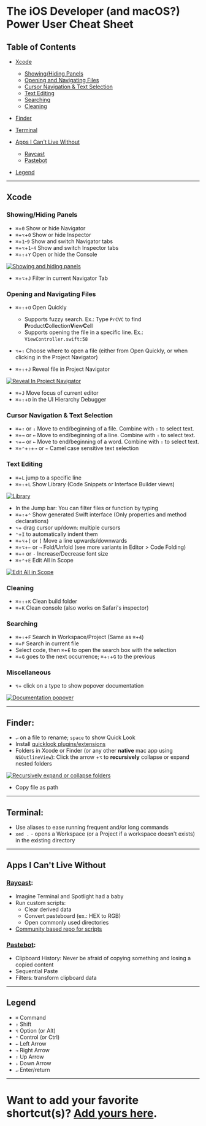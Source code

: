# The iOS Developer (and macOS?) Power User Cheat Sheet

## Table of Contents

- [Xcode](#Xcode)
	- [Showing/Hiding Panels](#panels)
	- [Opening and Navigating Files](#navigation)
	- [Cursor Navigation & Text Selection](#cursor)
	- [Text Editing](#text-editing)
	- [Searching](#searching)
	- [Cleaning](#cleaning)
	
- [Finder](#finder)
- [Terminal](#terminal)
- [Apps I Can't Live Without](#apps)
	- [Raycast](#raycast)
	- [Pastebot](#pastebot)
	
- [Legend](#legend)

-----

## <a name="Xcode"></a>Xcode

### <a name="panels"></a> Showing/Hiding Panels
- `⌘`+`0` Show or hide Navigator
- `⌘`+`⌥`+`0` Show or hide Inspector
- `⌘`+`1`-`9` Show and switch Navigator tabs
- `⌘`+`⌥`+`1`-`4` Show and switch Inspector tabs
- `⌘`+`⇧`+`Y` Open or hide the Console

[![Showing and hiding panels](img/ShowingAndHidingPanels.gif)](img/ShowingAndHidingPanels.gif)

- `⌘`+`⌥`+`J` Filter in current Navigator Tab

### <a name="navigation"></a> Opening and Navigating Files
- `⌘`+`⇧`+`O` Open Quickly
	- Supports fuzzy search. Ex.: Type `PrCVC` to find **Pr**oduct**C**ollection**V**iew**C**ell
	- Supports opening the file in a specific line. Ex.: `ViewController.swift:58`

- `⌥`+`⇧` Choose where to open a file (either from Open Quickly, or when clicking in the Project Navigator)
- `⌘`+`⇧`+`J` Reveal file in Project Navigator

[![Reveal In Project Navigator](img/RevealInProjectNavigator.gif)](img/RevealInProjectNavigator.gif)

- `⌘`+`J` Move focus of current editor
- `⌘`+`⇧`+`D` in the UI Hierarchy Debugger

### <a name="cursor"></a> Cursor Navigation & Text Selection
- `⌘`+`↑` or `↓` Move to end/beginning of a file. Combine with `⇧` to select text.
- `⌘`+`→` or `←` Move to end/beginning of a line. Combine with `⇧` to select text.
- `⌥`+`→` or `←` Move to end/beginning of a word. Combine with `⇧` to select text.
- `⌘`+`⌃`+`⇧`+`→` or `←` Camel case sensitive text selection

### <a name="text-editing"></a> Text Editing
- `⌘`+`L` jump to a specific line
- `⌘`+`⇧`+`L` Show Library (Code Snippets or Interface Builder views)

[![Library](img/Library.gif)](img/Library.gif)

- In the Jump bar: You can filter files or function by typing
- `⌘`+`↑`+`⌃` Show generated Swift interface (Only properties and method declarations)
- `⌥`+ drag cursor up/down: multiple cursors
- `⌃`+`I` to automatically indent them
- `⌘`+`⌥`+`[` or `]` Move a line upwards/downwards
- `⌘`+`⌥`+`←` or `→` Fold/Unfold (see more variants in Editor > Code Folding)
- `⌘`+`+` or `-` Increase/Decrease font size
- `⌘`+`⌃`+`E` Edit All in Scope

[![Edit All in Scope](img/EditInScope.gif)](img/EditInScope.gif)

### <a name="cleaning"></a> Cleaning
- `⌘`+`⇧`+`K` Clean build folder
- `⌘`+`K` Clean console (also works on Safari's inspector)

### <a name="searching"></a> Searching
- `⌘`+`⇧`+`F` Search in Workspace/Project (Same as `⌘`+`4`)
- `⌘`+`F` Search in current file
- Select code, then `⌘`+`E` to open the search box with the selection
- `⌘`+`G` goes to the next occurrence; `⌘`+`⇧`+`G` to the previous

### Miscellaneous
- `⌥`+ click on a type to show popover documentation

[![Documentation popover](img/DocumentationPopover.gif)](img/DocumentationPopover.gif)

-----

## <a name="finder"></a> Finder:

- `↵` on a file to rename; `space` to show Quick Look
- Install [quicklook plugins/extensions](https://github.com/sindresorhus/quick-look-plugins)
- Folders in Xcode or Finder (or any other **native** mac app using `NSOutlineView`): Click the arrow +`⌥` to **recursively** collapse or expand nested folders

[![Recursively expand or collapse folders](img/RecursiveExpandCollapse.gif)](img/RecursiveExpandCollapse.gif)
- Copy file as path

-----

## <a name="terminal"></a> Terminal:
- Use aliases to ease running frequent and/or long commands
- `xed .` - opens a Workspace (or a Project if a workspace doesn't exists) in the existing directory

-----

## Apps I Can't Live Without

### <a name="raycast"></a> [Raycast](https://raycast.com):
- Imagine Terminal and Spotlight had a baby
- Run custom scripts:
	- Clear derived data
	- Convert pasteboard (ex.: HEX to RGB)
	- Open commonly used directories
- [Community based repo for scripts](https://github.com/raycast/script-commands)

### <a name="pastebot"></a> [Pastebot](https://tapbots.com/pastebot):
- Clipboard History: Never be afraid of copying something and losing a copied content
- Sequential Paste
- Filters: transform clipboard data

-----

## <a name="legend"></a> Legend
- `⌘` Command
- `⇧` Shift
- `⌥` Option (or Alt)
- `⌃` Control (or Ctrl)
- `←` Left Arrow
- `→` Right Arrow
- `↑` Up Arrow
- `↓` Down Arrow
- `↵` Enter/return

-----

# Want to add your favorite shortcut(s)? [Add yours here](https://github.com/natanrolnik/TipsAndTricks/blob/master/Index.md).